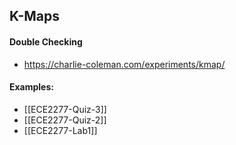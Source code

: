 ## K-Maps

#### Double Checking
- https://charlie-coleman.com/experiments/kmap/

#### Examples:
- [[ECE2277-Quiz-3]]
- [[ECE2277-Quiz-2]]
- [[ECE2277-Lab1]]